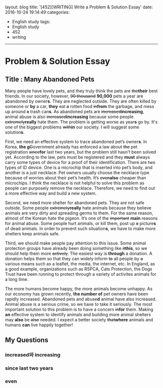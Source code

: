 layout: blog
title: '[452][WRITING] Write a Problem & Solution Essay'
date: 2016-10-24 19:14:49
categories: 
- English study
tags:
- English study
- 452
- writing
---

# Problem & Solution Essay


## Title : Many Abandoned Pets

Many people have lovely pets, and they truly think the pets are ~~the~~**their** best friends. In our society, however, ~~90 thousand~~ **90,000** pets a year are abandoned by owner**s**. They are neglected outside. They are often killed by someone or **by** a car, **they** eat ~~a~~ rotten food ~~in~~**from** the garbage, and mess up around ~~a~~ trash can**s**. As abandoned pets are ~~increased~~**increasing**, animal abuse is also ~~increased~~**increasing** because some people ~~extremely~~**really** hate them. The problem is getting worse as year**s** go by. It's one of the biggest problems ~~with~~**in** our society. I will suggest some solution**s**.

First, we need an effective system to trace abandoned pet’s owner**s**. In Korea, **the g**~~G~~overnment already has enforced a law about ~~the~~ pet registration ~~since~~**for** last two years, but the problem still hasn't been solved yet. According to the law, pets must be registered and they **must** always carry some types of device for a proof of their identification. There are two types of ID device. One is a microchip that is inserted into pet’s body, and another is a just necklace. Pet owners usually choose the necklace type because of worries about their pet’s health. It’s ~~even~~**also** cheaper than microchips. I think the necklace is not helpful to solve this problem as people can purposely remove the necklace. Therefore, we need to find out a more effective way and build a new system.

Second, we need more shelter for abandoned pets. They are not safe outside. Some people ~~extremely~~**really** hate animals because they believe animals are very dirty and spreading germs to them. For the same reason, almost of the Korean hate the pigeon. It’s one of the ~~important~~ **main** reasons for animal abuse. Some people hurt animals, or kill them, post up ~~a~~ picture**s** of dead animals. In order to prevent such situation**s**, we have to make more shelters keep animals safe.

Third, we should make people pay attention to this issue. Some animal protection groups have already been doing something like ~~it~~**this**, so we should help them more ~~actively~~. The easiest way is **through** a donation. A donation helps them so that they can widely inform ~~to~~ all people by ~~a~~ various means such as a leaflet, the media, the internet, etc. In England, as a good example, organizations such as RSPCA, Cats Protection, the Dogs Trust have been running to protect through a variety of activites animals for a long time.

The more humans become happy, the more animals become unhappy. As our economy has grown recently, **the number of** pet owners have been rapidly increased. Abandoned pets and abuse**d** animal have also increased. Animal abuse is a serious crime, so we have to take it seriously. The most important solution to this problem is to have a concern ~~in~~**for** them.  Making **an** effective system to identify animals and building more animal shelters may **also** be ~~also~~ needed. I expect a better society ~~that~~**where** animals and humans **can** live happily together! 

## My Questions

### increased와 increasing

### since last two years

### even

